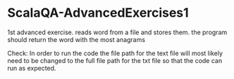 # ScalaQA-AdvancedExercises1
1st advanced exercise. reads word from a file and stores them. the program should return the word with the most anagrams

Check: 
In order to run the code the file path for the text file will most likely need to be changed to the full file path for the txt file so that the code can run as expected.
